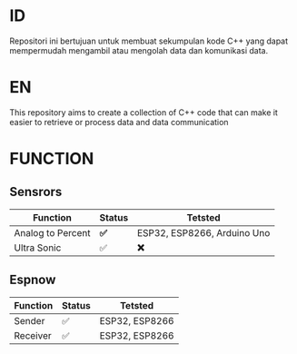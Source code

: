 # ID

Repositori ini bertujuan untuk membuat sekumpulan kode C++ yang dapat mempermudah mengambil atau mengolah data dan komunikasi data.

# EN

This repository aims to create a collection of C++ code that can make it easier to retrieve or process data and data communication

# FUNCTION

## Sensrors

| Function          | Status       | Tetsted                     |
| ----------------- | ------------ | --------------------------- |
| Analog to Percent | **✅** | ESP32, ESP8266, Arduino Uno |
| Ultra Sonic       | ✅           | **❌**                |

## Espnow

| Function | Status | Tetsted        |
| -------- | ------ | -------------- |
| Sender   | ✅     | ESP32, ESP8266 |
| Receiver | ✅     | ESP32, ESP8266 |
